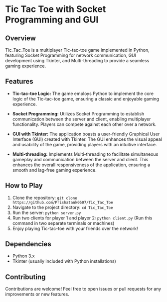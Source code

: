 # Tic Tac Toe with Socket Programming and GUI

## Overview
Tic_Tac_Toe is a multiplayer Tic-tac-toe game implemented in Python, featuring Socket Programming for network communication, GUI development using Tkinter, and Multi-threading to provide a seamless gaming experience.

## Features
- **Tic-tac-toe Logic:** The game employs Python to implement the core logic of the Tic-tac-toe game, ensuring a classic and enjoyable gaming experience.

- **Socket Programming:** Utilizes Socket Programming to establish communication between the server and client, enabling multiplayer functionality. Players can compete against each other over a network.

- **GUI with Tkinter:** The application boasts a user-friendly Graphical User Interface (GUI) created with Tkinter. The GUI enhances the visual appeal and usability of the game, providing players with an intuitive interface.

- **Multi-threading:** Implements Multi-threading to facilitate simultaneous gameplay and communication between the server and client. This enhances the overall responsiveness of the application, ensuring a smooth and lag-free gaming experience.

## How to Play
1. Clone the repository: `git clone https://github.com/Prishatank0607/Tic_Tac_Toe`
2. Navigate to the project directory: `cd Tic_Tac_Toe`
3. Run the server: `python server.py`
4. Run two clients for player 1 and player 2: `python client.py` (Run this command in two separate terminals or machines)
5. Enjoy playing Tic-tac-toe with your friends over the network!

## Dependencies
- Python 3.x
- Tkinter (usually included with Python installations)

## Contributing
Contributions are welcome! Feel free to open issues or pull requests for any improvements or new features.
